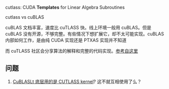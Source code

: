 cutlass: CUDA **Templates** for Linear Algebra Subroutines

cutlass vs cuBLAS

cuBLAS 文档丰富，速度比 cuTLASS 快。线上环境一般用 cuBLAS。但是 cuBLAS 没有开源，不够完整。有些情况下想扩展它，却不太可能实现。cuBLAS 内部如何工作，是由纯 CUDA 实现还是 PTXAS 实现并不知道

而 cuTLASS 社区会分享算法的解释和完整的代码实现。[参考自这里](https://github.com/NVIDIA/cutlass/issues/109)

## 问题
1. [CuBLASLt 底层用的是 CUTLASS kernel](https://github.com/NVIDIA/cutlass/issues/109#issuecomment-701007624)? 这不就互相使用了么？
